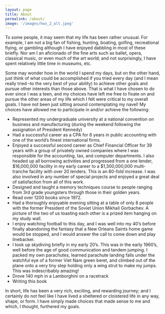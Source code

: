 ```yaml
---
layout: page
title: About
permalink: /about/
image: '/images/hws_2_alt.jpeg'
---
```


To some people, it may seem that my life has been rather unusual.    For example, I am not a big fan of fishing, hunting, boating, golfing, recreational flying, or gambling although I have enjoyed dabbling in most of these briefly.  Nor am I an aficionado of the fine arts such as ballet, opera, classical music, or even much of the art world; and not surprisingly, I have spent relatively little time in museums, etc.

Some may wonder how in the world I spend my days, but on the other hand, just think of what could be accomplished if you tried every day (and I mean really tried –to the very best of your ability) to achieve other goals and pursue other interests than those above.  That is what I have chosen to do ever since I was a teen, and my choices have left me free to fixate on and pursue the other areas of my life which I felt were critical to my overall goals.    I have not been just sitting around contemplating my navel! My choices have allowed me to participate in and/or achieve the following:

*	Represented my undergraduate university at a national convention on business and manufacturing (during the weekend following the assignation of President Kennedy)
*	Had a successful career as a CPA for 6 years in public accounting with one of the world’s finest international firms. 
*	Enjoyed a successful second career as Chief Financial Officer for 39 years with a group of privately owned companies where I was responsible for the accounting, tax, and computer departments.  I also headed up all borrowing activities and progressed from a one lender, $16,000,000 facility in my early career to a $1,300,000,000 multi-tranche facility with over 20 lenders.  This is an 80-fold increase. I was also involved in any number of special projects and enjoyed a great deal of satisfaction from all of this work.  
*	Designed and taught a memory techniques course to people ranging from 3rd grade youngsters through those in their golden years.
*	Read over 1200 books since 1972.
*	Had a thoroughly enjoyable evening sitting at a table of only 8 people with the former President of the Soviet Union Mikhail Gorbachev.  A picture of the two of us toasting each other is a prized item hanging on my study wall.
*	I enjoy watching football to this day, and I was well into my 40’s before finally abandoning the fantasy that a New Orleans Saints home game would be stopped, and I would answer the call to come down and play linebacker. 
*	I took up skydiving briefly in my early 20’s.  This was in the early 1960’s, well before the age of good communication and tandem jumping.   I packed my own parachutes, learned parachute landing falls under the watchful eye of a former Viet Nam green beret, and climbed out of the plane onto a very tiny step holding only a wing strut to make my jumps.  This was indescribably amazing!
*	Drove 140 mph in a Lamborghini on a racetrack
*	Writing this book

In short, life has been a very rich, exciting, and rewarding journey; and I certainly do not feel like I have lived a sheltered or cloistered life in any way, shape, or form.  I have simply made choices that made sense to me and which, I thought, furthered my goals.